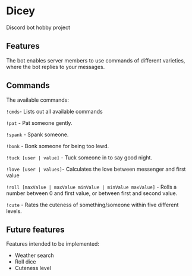 # Dicey
<!-- div align="center">
//TODO: Legge inn test coverage, Kotlin versjon, Discord4J versjon og antall forks/stjerner?
  <p>
    <a href="https://discord.gg/bRCvFy9"><img src="https://discordapp.com/api/guilds/222078108977594368/embed.png" alt="Discord server" /></a>
    <a href="https://www.npmjs.com/package/discord.js"><img src="https://img.shields.io/npm/dt/discord.js.svg?maxAge=3600" alt="NPM downloads" /></a>
  </p>
</div -->

Discord bot hobby project

## Features

The bot enables server members to use commands of different varieties, where the bot replies to your messages. 

## Commands

The available commands:

`!cmds`- Lists out all available commands

`!pat` - Pat someone gently.

`!spank` - Spank someone.

`!bonk` - Bonk someone for being too lewd.

`!tuck [user | value]` - Tuck someone in to say good night.

`!love [user | values]`- Calculates the love between messenger and first value

`!roll [maxValue | maxValue minValue | minValue maxValue]` - Rolls a number between 0 and first value, or between first and second value.

`!cute` - Rates the cuteness of something/someone within five different levels.

## Future features

Features intended to be implemented:

* Weather search
* Roll dice
* Cuteness level
